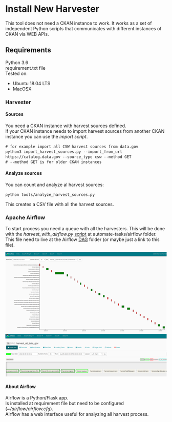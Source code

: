 # Install New Harvester

This tool does not need a CKAN instance to work. It works as a set of independent Python scripts that communicates with different instances of CKAN via WEB APIs.  

## Requirements

Python 3.6  
requirement.txt file  
Tested on:
 - Ubuntu 18.04 LTS
 - MacOSX

### Harvester

#### Sources
You need a CKAN instance with harvest sources defined.  
If your CKAN instance needs to import harvest sources from another CKAN instance you can use the _import script_.  

```
# for example import all CSW harvest sources from data.gov
python3 import_harvest_sources.py --import_from_url https://catalog.data.gov --source_type csw --method GET
# --method GET is for older CKAN instances
```

#### Analyze sources

You can count and analyze al harvest sources:

```
python tools/analyze_harvest_sources.py 
```
This creates a CSV file with all the harvest sources.

### Apache Airflow
To start process you need a queue with all the harvesters. This will be done with the _harvest_with_airflow.py_ [script](/automate-tasks/airflow/harvest_with_airflow.py) at automate-tasks/airflow folder.  
This file need to live at the Airflow [DAG](https://airflow.apache.org/concepts.html#dags) folder (or maybe just a link to this file).  

![af01](/docs/imgs/airflow01.png)
![af02](/docs/imgs/airflow02.png)

#### About Airflow
Airflow is a Python/Flask app.  
Is installed at requirement file but need to be configured (_~/airflow/airflow.cfg_).  
Airflow has a web interface useful for analyzing all harvest process.  

